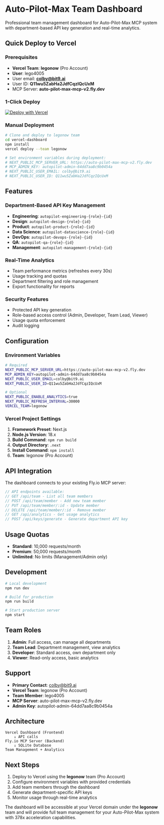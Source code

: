 # Auto-Pilot-Max Team Dashboard

Professional team management dashboard for Auto-Pilot-Max MCP system with department-based API key generation and real-time analytics.

## Quick Deploy to Vercel

### Prerequisites

- **Vercel Team**: **legonow** (Pro Account)
- **User**: lego4005
- User email: **<colby@bit9.ai>**
- User ID: **Q11wu5ZabHa2JdfCqzIQcUxM**
- MCP Server: **auto-pilot-max-mcp-v2.fly.dev**

### 1-Click Deploy

[![Deploy with Vercel](https://vercel.com/button)](https://vercel.com/new/clone?repository-url=https://github.com/your-repo/vercel-dashboard&team-slug=legonow)

### Manual Deployment

```bash
# Clone and deploy to legonow team
cd vercel-dashboard
npm install
vercel deploy --team legonow

# Set environment variables during deployment:
# NEXT_PUBLIC_MCP_SERVER_URL: https://auto-pilot-max-mcp-v2.fly.dev
# MCP_ADMIN_KEY: autopilot-admin-64dd7aa8c9b0454a
# NEXT_PUBLIC_USER_EMAIL: colby@bit9.ai
# NEXT_PUBLIC_USER_ID: Q11wu5ZabHa2JdfCqzIQcUxM
```

## Features

### Department-Based API Key Management

- **Engineering**: `autopilot-engineering-{role}-{id}`
- **Design**: `autopilot-design-{role}-{id}`
- **Product**: `autopilot-product-{role}-{id}`
- **Data Science**: `autopilot-datascience-{role}-{id}`
- **DevOps**: `autopilot-devops-{role}-{id}`
- **QA**: `autopilot-qa-{role}-{id}`
- **Management**: `autopilot-management-{role}-{id}`

### Real-Time Analytics

- Team performance metrics (refreshes every 30s)
- Usage tracking and quotas
- Department filtering and role management
- Export functionality for reports

### Security Features

- Protected API key generation
- Role-based access control (Admin, Developer, Team Lead, Viewer)
- Usage quota enforcement
- Audit logging

## Configuration

### Environment Variables

```bash
# Required
NEXT_PUBLIC_MCP_SERVER_URL=https://auto-pilot-max-mcp-v2.fly.dev
MCP_ADMIN_KEY=autopilot-admin-64dd7aa8c9b0454a
NEXT_PUBLIC_USER_EMAIL=colby@bit9.ai
NEXT_PUBLIC_USER_ID=Q11wu5ZabHa2JdfCqzIQcUxM

# Optional
NEXT_PUBLIC_ENABLE_ANALYTICS=true
NEXT_PUBLIC_REFRESH_INTERVAL=30000
VERCEL_TEAM=legonow
```

### Vercel Project Settings

1. **Framework Preset**: Next.js
2. **Node.js Version**: 18.x
3. **Build Command**: `npm run build`
4. **Output Directory**: `.next`
5. **Install Command**: `npm install`
6. **Team**: legonow (Pro Account)

## API Integration

The dashboard connects to your existing Fly.io MCP server:

```typescript
// API endpoints available:
// GET /api/team - List all team members
// POST /api/team/member - Add new team member
// PUT /api/team/member/:id - Update member
// DELETE /api/team/member/:id - Remove member
// GET /api/analytics - Get usage analytics
// POST /api/keys/generate - Generate department API key
```

## Usage Quotas

- **Standard**: 10,000 requests/month
- **Premium**: 50,000 requests/month  
- **Unlimited**: No limits (Management/Admin only)

## Development

```bash
# Local development
npm run dev

# Build for production
npm run build

# Start production server
npm start
```

## Team Roles

1. **Admin**: Full access, can manage all departments
2. **Team Lead**: Department management, view analytics
3. **Developer**: Standard access, own department only
4. **Viewer**: Read-only access, basic analytics

## Support

- **Primary Contact**: <colby@bit9.ai>
- **Vercel Team**: legonow (Pro Account)
- **Team Member**: lego4005
- **MCP Server**: auto-pilot-max-mcp-v2.fly.dev
- **Admin Key**: autopilot-admin-64dd7aa8c9b0454a

## Architecture

```
Vercel Dashboard (Frontend)
    ↓ API calls
Fly.io MCP Server (Backend)
    ↓ SQLite Database
Team Management + Analytics
```

## Next Steps

1. Deploy to Vercel using the **legonow** team (Pro Account)
2. Configure environment variables with provided credentials
3. Add team members through the dashboard
4. Generate department-specific API keys
5. Monitor usage through real-time analytics

The dashboard will be accessible at your Vercel domain under the **legonow** team and will provide full team management for your Auto-Pilot-Max system with 378x acceleration capabilities.
